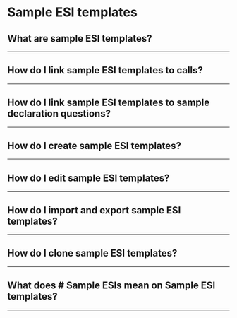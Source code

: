 # Sample ESI templates

## **What are sample ESI templates?**

______________________________________________________________________________________

## **How do I link sample ESI templates to calls?**
______________________________________________________________________________________

## **How do I link sample ESI templates to sample declaration questions?**
______________________________________________________________________________________

## **How do I create sample ESI templates?**
______________________________________________________________________________________

## **How do I edit sample ESI templates?**
______________________________________________________________________________________
   
## **How do I import and export sample ESI templates?**
______________________________________________________________________________________

## **How do I clone sample ESI templates?**
______________________________________________________________________________________

## **What does # Sample ESIs mean on Sample ESI templates?**
______________________________________________________________________________________
